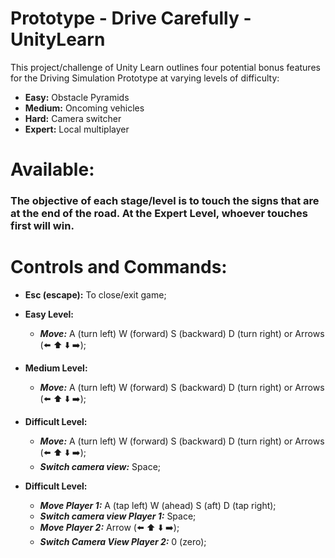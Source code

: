 # Prototype - Drive Carefully - UnityLearn

This project/challenge of Unity Learn outlines four potential bonus features for the Driving Simulation Prototype at varying levels of difficulty: 

* **Easy:** Obstacle Pyramids
* **Medium:** Oncoming vehicles
* **Hard:** Camera switcher
* **Expert:** Local multiplayer

# Available:

### The objective of each stage/level is to touch the signs that are at the end of the road. At the Expert Level, whoever touches first will win.

# Controls and Commands:

* **Esc (escape):** To close/exit game;

* **Easy Level:**
  * ***Move:*** A (turn left) W (forward) S (backward) D (turn right) or Arrows (:arrow_left: :arrow_up: :arrow_down: :arrow_right:);

* **Medium Level:**
  * ***Move:*** A (turn left) W (forward) S (backward) D (turn right) or Arrows (:arrow_left: :arrow_up: :arrow_down: :arrow_right:);

* **Difficult Level:**
  * ***Move:*** A (turn left) W (forward) S (backward) D (turn right) or Arrows (:arrow_left: :arrow_up: :arrow_down: :arrow_right:);
  * ***Switch camera view:*** Space;

* **Difficult Level:**
  * ***Move Player 1:*** A (tap left) W (ahead) S (aft) D (tap right);
  * ***Switch camera view Player 1:*** Space;  
  * ***Move Player 2:*** Arrow (:arrow_left: :arrow_up: :arrow_down: :arrow_right:);
  * ***Switch Camera View Player 2:*** 0 (zero);
